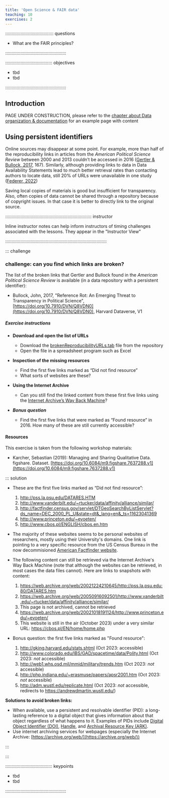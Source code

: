 ```yaml
---
title: 'Open Science & FAIR data'
teaching: 10
exercises: 2
---
```


:::::::::::::::::::::::::::::::::::::: questions 

- What are the FAIR principles?

::::::::::::::::::::::::::::::::::::::::::::::::

::::::::::::::::::::::::::::::::::::: objectives

- tbd
- tbd

::::::::::::::::::::::::::::::::::::::::::::::::

## Introduction

PAGE UNDER CONSTRUCTION, please refer to the [chapter about Data organization & documentation](file-naming.Rmd) for an example page with content

## Using persistent identifiers
Online sources may disappear at some point. For example, more than half of the reproducibility links in articles from the *American Political Science Review* between 2000 and 2013 couldn’t be accessed in 2016 ([Gertler & Bullock, 2017](https://doi.org/10.1017/S1049096516002353), 167). Similarly, although providing links to data in Data Availability Statements lead to much better retrieval rates than contacting authors to locate data, still 20% of URLs were unavailable in one study ([Federer, 2022](https://doi.org/10.1371/journal.pone.0272845))  

Saving local copies of materials is good but insufficient for transparency. Also, often copies of data cannot be shared through a repository because of copyright issues. In that case it is better to directly link to the original source. 

:::::::::::::::::::::::::::::::::::::::::::::::::::::::::::::::::::: instructor

Inline instructor notes can help inform instructors of timing challenges
associated with the lessons. They appear in the "Instructor View"

::::::::::::::::::::::::::::::::::::::::::::::::::::::::::::::::::::::::::::::::

::: challenge
### challenge: can you find which links are broken?

The list of the broken links that Gertler and Bullock found in the *American Political Science Review* is available (in a data repository with a persistent identifier):  

- Bullock, John, 2017, "Reference Rot: An Emerging Threat to Transparency in Political Science", [https://doi.org/10.7910/DVN/Q8VDN0](https://doi.org/10.7910/DVN/Q8VDN0), Harvard Dataverse, V1

##### Exercise instructions
* **Download and open the list of URLs**
  - Download the [brokenReproducibilityURLs.tab](https://dataverse.harvard.edu/file.xhtml?persistentId=doi:10.7910/DVN/Q8VDN0/O1DXFS&version=1.0) file from the repository
  - Open the file in a spreadsheet program such as Excel

* **Inspection of the missing resources**
  - Find the first five links marked as “Did not find resource”
  - What sorts of websites are these? 

* **Using the Internet Archive**
  - Can you still find the linked content from these first five links using the [Internet Archive’s Way Back Machine](https://archive.org/web/)?

* ***Bonus question***
  - Find the first five links that were marked as “Found resource” in 2016. How many of these are still currently accessible?

#### Resources
This exercise is taken from the following workshop materials:  

- Karcher, Sebastian (2019): Managing and Sharing Qualitative Data. figshare. Dataset. [https://doi.org/10.6084/m9.figshare.7637288.v1](https://doi.org/10.6084/m9.figshare.7637288.v1)

::: solution

* These are the first five links marked as “Did not find resource”:  

  1. http://pss.la.psu.edu/DATARES.HTM
  2. http://www.vanderbilt.edu/~rtucker/data/affinity/alliance/similar/
  3. http://factfinder.census.gov/servlet/DTGeoSearchByListServlet?ds_name=DEC_2000_PL_U&state=dt&_lang=en&_ts=11623041369
  4. http://www.princeton.edu/~evoeten/
  5. http://www.cbos.pl/ENGLISH/cbos.en.htm

* The majority of these websites seems to be personal websites of researchers, mostly using their University's domains. One link is pointing to a very specific resource from the US Census Bureau in the now decommisioned [American Factfinder website](https://ask.census.gov/prweb/PRServletCustom/app/ECORRAsk2_/YACFBFye-rFIz_FoGtyvDRUGg1Uzu5Mn*/!STANDARD?pzuiactionzzz=CXtpbn0rTEpMcGRYOG1vS0tqTFAwaENUZWpvM1NNWEMzZ3p5aFpnWUxzVmw0TjJoc2N6K1NwekJHaENoVTRWQjVrOS8w*).

* The following content can still be retrieved via the Internet Archive's Way Back Machine (note that although the websites can be retrieved, in most cases the data files cannot). Here are links to snapshots with content:  

  1. https://web.archive.org/web/20021224210645/http://pss.la.psu.edu:80/DATARES.htm 
  2. https://web.archive.org/web/20050916092501/http://www.vanderbilt.edu/~rtucker/data/affinity/alliance/similar/
  3. This page is not archived, cannot be retrieved
  4. https://web.archive.org/web/20021018191124/http://www.princeton.edu/~evoeten/
  5. This website is still in the air (October 2023) under a very similar URL: https://cbos.pl/EN/home/home.php

* Bonus question: the first five links marked as "Found resource":

  1. http://gking.harvard.edu/stats.shtml (Oct 2023: accessible)
  2. http://www.colorado.edu/IBS/GAD/spacetime/data/Polity.html (Oct 2023: *not* accessible)
  3. http://web1.whs.osd.mil/mmid/military/trends.htm (Oct 2023: *not* accessible)
  4. http://php.indiana.edu/~erasmuse/papers/apsr2001.htm (Oct 2023: *not* accessible)
  5. http://adm.wustl.edu/replicate.html (Oct 2023: *not* accessible, redirects to https://andrewdmartin.wustl.edu/)

**Solutions to avoid broken links:**

- When available, use a persistent and resolvable identifier (PID): a long-lasting reference to a digital object that gives information about that object regardless of what happens to it. Examples of PIDs include [Digital Object Identifier (DOI)](https://www.doi.org/), [Handle](https://www.handle.net/), and [Archival Resource Key (ARK)](https://arks.org/). 
- Use internet archiving services for webpages (especially the Internet Archive: [https://archive.org/web/](https://archive.org/web/)) 


:::

:::


::::::::::::::::::::::::::::::::::::: keypoints 

- tbd
- tbd

::::::::::::::::::::::::::::::::::::::::::::::::

